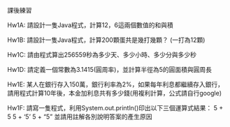 課後練習

Hw1A: 請設計一隻Java程式，計算12，6這兩個數值的和與積

Hw1B: 請設計一隻Java程式，計算200顆蛋共是幾打幾顆？ (一打為12顆)

Hw1C: 請由程式算出256559秒為多少天、多少小時、多少分與多少秒

Hw1D: 請定義一個常數為3.1415(圓周率)，並計算半徑為5的圓面積與圓周長

Hw1E: 某人在銀行存入150萬，銀行利率為2%，如果每年利息都繼續存入銀行，請用程式計算10年後，本金加利息共有多少錢(用複利計算，公式請自行google)

Hw1F: 請寫一隻程式，利用System.out.println()印出以下三個運算式結果：
5 + 5
5 + ‘5’
5 + “5”
並請用註解各別說明答案的產生原因
